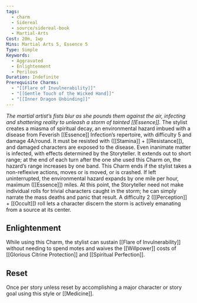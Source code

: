 ```yaml
---
tags:
  - charm
  - Sidereal
  - source/sidereal-book
  - Martial-Arts
Cost: 20m, 1wp
Mins: Martial Arts 5, Essence 5
Type: Simple
Keywords:
  - Aggravated
  - Enlightenment
  - Perilous
Duration: Indefinite
Prerequisite Charms:
  - "[[Flare of Invulnerability]]"
  - "[[Gentle Touch of the Wicked Hand]]"
  - "[[Inner Dragon Unbinding]]"
---
```

*The martial artist’s fists blur as she pounds them against the air, infecting and shattering reality to unleash a storm of tainted [[Essence]].*
The stylist creates a miasma of spiritual decay, an environmental hazard imbued with a disease from Feverish [[Essence]] Infection’s repertoire, with difficulty 5 and damage 4A/round. It must be resisted with ([[Stamina]] + [[Resistance]]), and damaged characters are exposed to the disease. Even inanimate matter is infected, with effects determined by the Storyteller. It extends out to short range; at the end of each turn after the one she used this Charm on, the hazard’s range increases by one band. This Charm ends if the stylist takes a non-reflexive actions, moves or is moved, or is crashed.
If left uninterrupted, the environmental hazard expands by one mile per hour, maximum ([[Essence]]) miles. At this point, the Storyteller need not make individual rolls for trivial characters caught in the storm; he can simply narrate the mass deaths and panic that result. A difficulty 2 ([[Perception]] + [[Occult]]) roll lets a character discern the storm is actively emanating from a source at its center.
## Enlightenment
While using this Charm, the stylist can sustain [[Flare of Invulnerability]] without needing to spend motes and waives the [[Willpower]] costs of [[Glorious Citrine Protection]] and [[Spiritual Perfection]]. 
## Reset
Once per story unless reset by accomplishing a major character or story goal using this style or [[Medicine]]. 